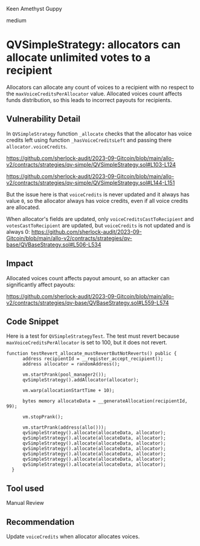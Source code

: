 Keen Amethyst Guppy

medium

# QVSimpleStrategy: allocators can allocate unlimited votes to a recipient
Allocators can allocate any count of voices to a recipient with no respect to the `maxVoiceCreditsPerAllocator` value. Allocated voices count affects funds distribution, so this leads to incorrect payouts for recipients.

## Vulnerability Detail
In `QVSimpleStrategy` function `_allocate` checks that the allocator has voice credits left using function `_hasVoiceCreditsLeft` and passing there `allocator.voiceCredits`.

https://github.com/sherlock-audit/2023-09-Gitcoin/blob/main/allo-v2/contracts/strategies/qv-simple/QVSimpleStrategy.sol#L103-L124

https://github.com/sherlock-audit/2023-09-Gitcoin/blob/main/allo-v2/contracts/strategies/qv-simple/QVSimpleStrategy.sol#L144-L151


But the issue here is that `voiceCredits` is never updated and it always has value `0`, so the allocator always has voice credits, even if all voice credits are allocated.

When allocator's fields are updated, only `voiceCreditsCastToRecipient` and `votesCastToRecipient` are updated, but `voiceCredits` is not updated and is always 0: https://github.com/sherlock-audit/2023-09-Gitcoin/blob/main/allo-v2/contracts/strategies/qv-base/QVBaseStrategy.sol#L506-L534

## Impact
Allocated voices count affects payout amount, so an attacker can significantly affect payouts:

https://github.com/sherlock-audit/2023-09-Gitcoin/blob/main/allo-v2/contracts/strategies/qv-base/QVBaseStrategy.sol#L559-L574

## Code Snippet

Here is a test for `QVSimpleStrategyTest`. The test must revert because `maxVoiceCreditsPerAllocator` is set to 100, but it does not revert.

```solidity
function testRevert_allocate_mustRevertButNotReverts() public {
      address recipientId = __register_accept_recipient();
      address allocator = randomAddress();

      vm.startPrank(pool_manager2());
      qvSimpleStrategy().addAllocator(allocator);

      vm.warp(allocationStartTime + 10);

      bytes memory allocateData = __generateAllocation(recipientId, 99);

      vm.stopPrank();

      vm.startPrank(address(allo()));
      qvSimpleStrategy().allocate(allocateData, allocator);
      qvSimpleStrategy().allocate(allocateData, allocator);
      qvSimpleStrategy().allocate(allocateData, allocator);
      qvSimpleStrategy().allocate(allocateData, allocator);
      qvSimpleStrategy().allocate(allocateData, allocator);
      qvSimpleStrategy().allocate(allocateData, allocator);
      qvSimpleStrategy().allocate(allocateData, allocator);
  }
```

## Tool used

Manual Review

## Recommendation
Update `voiceCredits` when allocator allocates voices.
